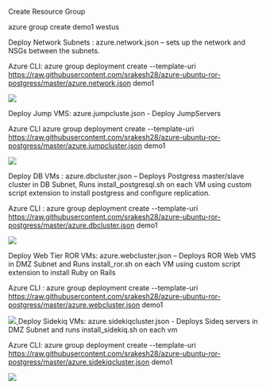 
Create Resource Group

azure group create demo1 westus

Deploy Network Subnets : azure.network.json – sets up the network and NSGs between the subnets.

Azure CLI: azure group deployment create --template-uri https://raw.githubusercontent.com/srakesh28/azure-ubuntu-ror-postgress/master/azure.network.json  demo1

<a href="https://portal.azure.com/#create/Microsoft.Template/uri/https%3A%2F%2Fraw.githubusercontent.com%2Fsrakesh28%2Fazure-ubuntu-ror-postgress%2Fmaster%2Fazure.network.json" target="_blank">
    <img src="http://azuredeploy.net/deploybutton.png"/>

</a>

Deploy Jump VMS: azure.jumpcluste.json - Deploy JumpServers 

Azure CLI azure group deployment create --template-uri https://raw.githubusercontent.com/srakesh28/azure-ubuntu-ror-postgress/master/azure.jumpcluster.json demo1

<a href="https://portal.azure.com/#create/Microsoft.Template/uri/https%3A%2F%2Fraw.githubusercontent.com%2Fsrakesh28%2Fazure-ubuntu-ror-postgress%2Fmaster%2Fazure.jumpcluster.json" target="_blank">
    <img src="http://azuredeploy.net/deploybutton.png"/>
</a>

Deploy DB VMs : azure.dbcluster.json – Deploys Postgress master/slave cluster in DB Subnet,  Runs install_postgresql.sh on each VM using custom script extension to install postgress and configure replication.

Azure CLI : azure group deployment create --template-uri https://raw.githubusercontent.com/srakesh28/azure-ubuntu-ror-postgress/master/azure.dbcluster.json demo1

<a href="https://portal.azure.com/#create/Microsoft.Template/uri/https%3A%2F%2Fraw.githubusercontent.com%2Fsrakesh28%2Fazure-ubuntu-ror-postgress%2Fmaster%2Fazure.dbcluster.json" target="_blank">
    <img src="http://azuredeploy.net/deploybutton.png"/>
</a>

Deploy Web Tier ROR VMs: azure.webcluster.json – Deploys ROR Web VMS in DMZ Subnet and  Runs install_ror.sh on each VM using custom script extension to install Ruby on Rails

Azure CLI : azure group deployment create --template-uri https://raw.githubusercontent.com/srakesh28/azure-ubuntu-ror-postgress/master/azure.webcluster.json demo1


<a href="https://portal.azure.com/#create/Microsoft.Template/uri/https%3A%2F%2Fraw.githubusercontent.com%2Fsrakesh28%2Fazure-ubuntu-ror-postgress%2Fmaster%2Fazure.webcluster.json" target="_blank">
<img src="http://azuredeploy.net/deploybutton.png"/>
</a>
Deploy Sidekiq VMs: azure.sidekiqcluster.json - Deploys Sideq servers in DMZ Subnet and runs install_sidekiq.sh on each vm

Azure CLI: azure group deployment create --template-uri https://raw.githubusercontent.com/srakesh28/azure-ubuntu-ror-postgress/master/azure.sidekiqcluster.json demo1

<a href="https://portal.azure.com/#create/Microsoft.Template/uri/https%3A%2F%2Fraw.githubusercontent.com%2Fsrakesh28%2Fazure-ubuntu-ror-postgress%2Fmaster%2Fazure.sidekiqcluster.json" target="_blank">
<img src="http://azuredeploy.net/deploybutton.png"/>
</a>
